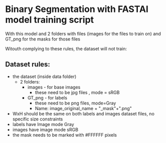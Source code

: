 # Binary Segmentation with FASTAI model training script

With this model and 2 folders with files (images for the files to train on) and GT_png for the masks for those files

Witouth complying to these rules, the dataset will not train:
## Dataset rules:
* the dataset (inside data folder)
  * 2 folders:
    * images - for base images
      * these need to be jpg files , mode = sRGB
    * GT_png - for labels
      * these need to be png files, mode=Gray
      * Name: image_original_name + "_mask"+".png"
* WxH should be the same on both labels and images dataset files, no specific size constraints
* labels have Image mode Gray
* images have image mode sRGB
* the mask needs to be marked with #FFFFFF pixels
